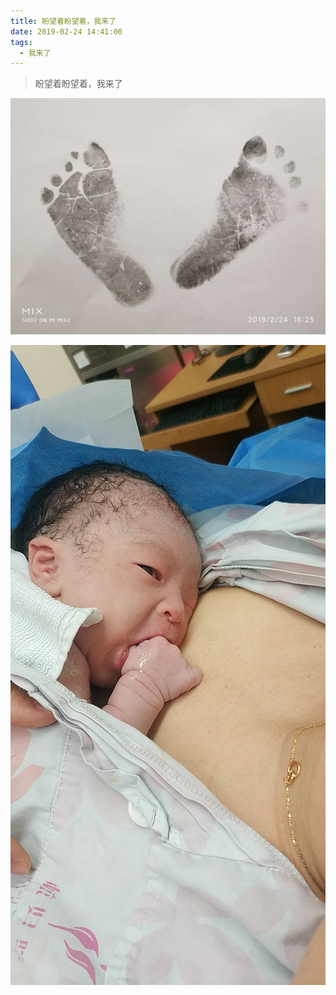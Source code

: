 ```yaml
---
title: 盼望着盼望着，我来了
date: 2019-02-24 14:41:00
tags:
  - 我来了
---
```



> 盼望着盼望着，我来了

![爸爸妈妈我来了](/images/hi/hi.jpg)

<!--more-->

![爸爸妈妈我来了](/images/hi/hi-mother.jpg)
